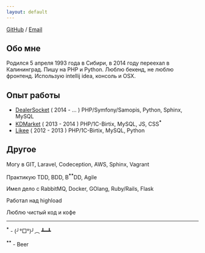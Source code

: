 ```yaml
---
layout: default
---
```


[GitHub](https://github.com/neronmoon) / [Email](mailto:alistar.neron@gmail.com)

## Обо мне

Родился 5 апреля 1993 года в Сибири, в 2014 году переехал в Калининград. Пишу на PHP и Python. Люблю бекенд, не люблю фронтенд. Использую intellij idea, консоль и OSX.

## Опыт работы

- [DealerSocket](http://dealersocket.com/) ( 2014 - ... ) PHP/Symfony/Samopis, Python, Sphinx, MySQL
- [KDMarket](http://kdmarket.ru/) ( 2013 - 2014 ) PHP/1C-Birtix, MySQL, JS, CSS<sup>**\***</sup>
- [Likee](https://likee.ru/) ( 2012 - 2013 ) PHP/1C-Birtix, MySQL, Python

## Другое

Могу в GIT, Laravel, Codeception, AWS, Sphinx, Vagrant

Практикую TDD, BDD, B<sup>**\***</sup><sup>**\***</sup>DD, Agile

Имел дело с RabbitMQ, Docker, GOlang, Ruby/Rails, Flask

Работал над highload

Люблю чистый код и кофе

------

<sup>**\***</sup> - (╯°□°)╯︵ ┻━┻

<sup>**\***</sup><sup>**\***</sup> - Beer
